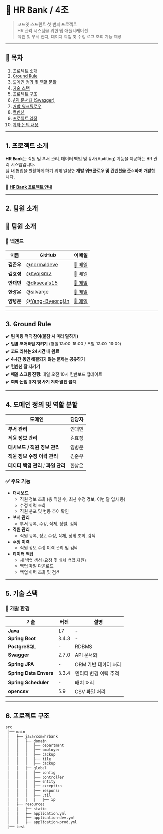 # 🏦 HR Bank / 4조

> 코드잇 스프린트 첫 번째 프로젝트  
> HR 관리 시스템을 위한 웹 애플리케이션  
> 직원 및 부서 관리, 데이터 백업 및 수정 로그 조회 기능 제공

---

## 📖 **목차**

1. [프로젝트 소개](#프로젝트-소개)
2. [Ground Rule](#ground-rule)
3. [도메인 정의 및 역할 분할](#도메인-정의-및-역할-분할)
4. [기술 스택](#기술-스택)
5. [프로젝트 구조](#프로젝트-구조)
6. [API 문서화 (Swagger)](#api-문서화-swagger)
7. [개발 워크플로우](#개발-워크플로우)
8. [컨벤션](#컨벤션)
9. [프로젝트 일정](#프로젝트-일정)
10. [기타 논의 내용](#기타-논의-내용)

---

## 1. **프로젝트 소개**

**HR Bank**는 직원 및 부서 관리, 데이터 백업 및 감사(Auditing) 기능을 제공하는 HR 관리 시스템입니다.  
팀 내 협업을 원활하게 하기 위해 일정한 **개발 워크플로우 및 컨벤션을 준수하며 개발**합니다.

📌 **[HR Bank 프로젝트 안내](https://www.notion.so/HR-Bank-1ac6fd228e8d80719705f1cbad723eb1?pvs=21)**

---

## 2. **팀원 소개**

## 👥 팀원 소개

### 🌿 백엔드

| 이름      | GitHub                                             | 이메일                                    |
|---------|----------------------------------------------------|----------------------------------------|
| **김준우** | [@normaldeve](https://github.com/normaldeve)       | [📧 메일](mailto:junnukim1007@gmail.com) |
| **김효정** | [@hyojkim2](https://github.com/hyojkim2)           | [📧 메일](mailto:skql2548@gmaiil.com)    |
| **안대민** | [@dkseoals15](https://github.com/dkseoals15)       | [📧 메일](mailto:aa88491231@gmail.com)   |
| **한상은** | [@silvarge](https://github.com/silvarge)           | [📧 메일](mailto:sep.non2@gmail.com)     |
| **양병운** | [@Yang-ByeongUn](https://github.com/Yang-ByeongUn) | [📧 메일](mailto:ypd06426@naver.com)     |

---

## 3. **Ground Rule**

✔️ **팀 미팅 적극 참여(불참 시 미리 말하기)**  
✔️ **팀별 코어타임 지키기** (평일 13:00-16:00 / 주말 13:00-16:00)  
✔️ **코드 리뷰는 24시간 내 완료**  
✔️ **4시간 동안 해결되지 않는 문제는 공유하기**  
✔️ **컨벤션 잘 지키기**  
✔️ **매일 스크럼 진행**: 매일 오전 10시 칸반보드 업데이트  
✔️ **회의 논점 유지 및 사기 저하 발언 금지**

---

## 4. **도메인 정의 및 역할 분할**

| 도메인                   | 담당자 |
|-----------------------|-----|
| **부서 관리**             | 안대민 |
| **직원 정보 관리**          | 김효정 |
| **대시보드 / 직원 정보 관리**   | 양병운 |
| **직원 정보 수정 이력 관리**    | 김준우 |
| **데이터 백업 관리 / 파일 관리** | 한상은 |

### **✅ 주요 기능**

- **대시보드**
    - 직원 정보 조회 (총 직원 수, 최신 수정 정보, 이번 달 입사 등)
    - 수정 이력 조회
    - 직원 분포 및 변동 추이 확인
- **부서 관리**
    - 부서 등록, 수정, 삭제, 정렬, 검색
- **직원 관리**
    - 직원 등록, 정보 수정, 삭제, 상세 조회, 검색
- **수정 이력**
    - 직원 정보 수정 이력 관리 및 검색
- **데이터 백업**
    - 새 백업 생성 (요청 및 배치 백업 지원)
    - 백업 파일 다운로드
    - 백업 이력 조회 및 검색

---

## 5. **기술 스택**

### **📌 개발 환경**

| 기술                     | 버전    | 설명            |
|------------------------|-------|---------------|
| **Java**               | 17    | -             |
| **Spring Boot**        | 3.4.3 | -             |
| **PostgreSQL**         | -     | RDBMS         |
| **Swagger**            | 2.7.0 | API 문서화       |
| **Spring JPA**         | -     | ORM 기반 데이터 처리 |
| **Spring Data Envers** | 3.3.4 | 엔티티 변경 이력 추적  |
| **Spring Scheduler**   | -     | 배치 처리         |
| **opencsv**            | 5.9   | CSV 파일 처리     |

---

## 6. **프로젝트 구조**

```bash
src
 ├── main
 │   ├── java/com/hrbank
 │   │   ├── domain
 │   │   │   ├── department
 │   │   │   ├── employee
 │   │   │   ├── backup
 │   │   │   ├── file
 │   │   │   ├── backup 
 │   │   ├── global
 │   │   │   ├── config
 │   │   │   ├── controller
 │   │   │   ├── entity
 │   │   │   ├── exception
 │   │   │   ├── response
 │   │   │   ├── util
 │   │   │   │   ├── ip
 │   ├── resources
 │   │   ├── static
 │   │   ├── application.yml
 │   │   ├── application-dev.yml
 │   │   ├── application-prod.yml
 ├── test
